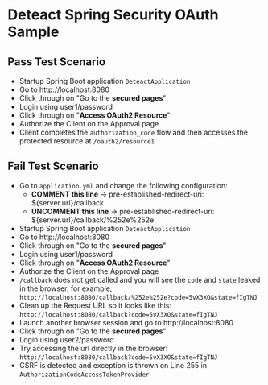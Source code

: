 # Deteact Spring Security OAuth Sample

## Pass Test Scenario

- Startup Spring Boot application `DeteactApplication`
- Go to http://localhost:8080
- Click through on "Go to the **secured pages**"
- Login using user1/password
- Click through on "**Access OAuth2 Resource**"
- Authorize the Client on the Approval page
- Client completes the `authorization_code` flow and then accesses the protected resource at `/oauth2/resource1`

## Fail Test Scenario

- Go to `application.yml` and change the following configuration:
    - **COMMENT this line** -> pre-established-redirect-uri: ${server.url}/callback
    - **UNCOMMENT this line** -> pre-established-redirect-uri: ${server.url}/callback/%252e%252e
- Startup Spring Boot application `DeteactApplication`
- Go to http://localhost:8080
- Click through on "Go to the **secured pages**"
- Login using user1/password
- Click through on "**Access OAuth2 Resource**"
- Authorize the Client on the Approval page
- `/callback` does not get called and you will see the `code` and `state` leaked in the browser, for example, `http://localhost:8080/callback/%252e%252e?code=5vX3XO&state=fIgTNJ`
- Clean up the Request URL so it looks like this: `http://localhost:8080/callback?code=5vX3XO&state=fIgTNJ`
- Launch another browser session and go to http://localhost:8080
- Click through on "Go to the **secured pages**"
- Login using user2/password
- Try accessing the url directly in the browser: `http://localhost:8080/callback?code=5vX3XO&state=fIgTNJ`   
- CSRF is detected and exception is thrown on Line 255 in `AuthorizationCodeAccessTokenProvider` 